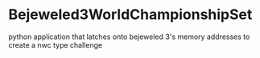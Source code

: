 # Bejeweled3WorldChampionshipSet
python application that latches onto bejeweled 3's memory addresses to create a nwc type challenge
